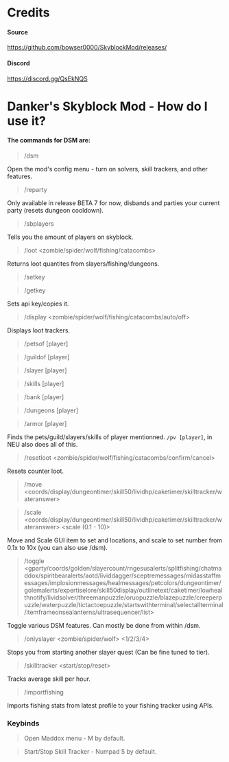 # Credits
#### Source
https://github.com/bowser0000/SkyblockMod/releases/
#### Discord
https://discord.gg/QsEkNQS

# Danker's Skyblock Mod - How do I use it?

#### The commands for DSM are:
> /dsm

Open the mod's config menu - turn on solvers, skill trackers, and other features.
> /reparty

Only available in release BETA 7 for now, disbands and parties your current party (resets dungeon cooldown).
> /sbplayers

Tells you the amount of players on skyblock.
> /loot <zombie/spider/wolf/fishing/catacombs>

Returns loot quantites from slayers/fishing/dungeons.
> /setkey

> /getkey

Sets api key/copies it.
> /display <zombie/spider/wolf/fishing/catacombs/auto/off>

Displays loot trackers.
> /petsof [player]

> /guildof [player]

> /slayer [player]

> /skills [player]

> /bank [player]

> /dungeons [player]

> /armor [player]

Finds the pets/guild/slayers/skills of player mentionned. `/pv [player]`, in NEU also does all of this.
> /resetloot <zombie/spider/wolf/fishing/catacombs/confirm/cancel>

Resets counter loot.
> /move <coords/display/dungeontimer/skill50/lividhp/caketimer/skilltracker/wateranswer> <x> <y>
  
> /scale <coords/display/dungeontimer/skill50/lividhp/caketimer/skilltracker/wateranswer> <scale (0.1 - 10)>

Move and Scale GUI item to set <x> and <y> locations, and scale to set number from 0.1x to 10x (you can also use /dsm).
> /toggle <gparty/coords/golden/slayercount/rngesusalerts/splitfishing/chatmaddox/spiritbearalerts/aotd/lividdagger/sceptremessages/midasstaffmessages/implosionmessages/healmessages/petcolors/dungeontimer/golemalerts/expertiselore/skill50display/outlinetext/caketimer/lowhealthnotify/lividsolver/threemanpuzzle/oruopuzzle/blazepuzzle/creeperpuzzle/waterpuzzle/tictactoepuzzle/startswithterminal/selectallterminal/itemframeonsealanterns/ultrasequencer/list>

Toggle various DSM features. Can mostly be done from within /dsm.
  
> /onlyslayer <zombie/spider/wolf> <1/2/3/4>

Stops you from starting another slayer quest (Can be fine tuned to tier).
> /skilltracker <start/stop/reset>

Tracks average skill per hour.
> /importfishing

Imports fishing stats from latest profile to your fishing tracker using APIs.

### Keybinds
> Open Maddox menu - M by default.

> Start/Stop Skill Tracker - Numpad 5 by default.
